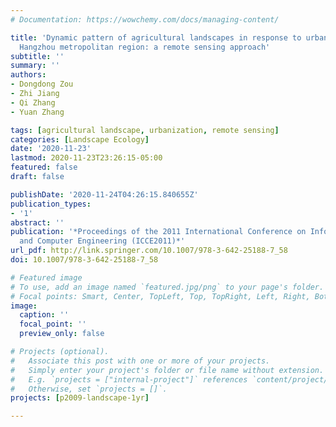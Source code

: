 ```yaml
---
# Documentation: https://wowchemy.com/docs/managing-content/

title: 'Dynamic pattern of agricultural landscapes in response to urbanization across
  Hangzhou metropolitan region: a remote sensing approach'
subtitle: ''
summary: ''
authors:
- Dongdong Zou
- Zhi Jiang
- Qi Zhang
- Yuan Zhang

tags: [agricultural landscape, urbanization, remote sensing]
categories: [Landscape Ecology]
date: '2020-11-23'
lastmod: 2020-11-23T23:26:15-05:00
featured: false
draft: false

publishDate: '2020-11-24T04:26:15.840655Z'
publication_types:
- '1'
abstract: ''
publication: '*Proceedings of the 2011 International Conference on Informatics, Cybernetics,
  and Computer Engineering (ICCE2011)*'
url_pdf: http://link.springer.com/10.1007/978-3-642-25188-7_58
doi: 10.1007/978-3-642-25188-7_58

# Featured image
# To use, add an image named `featured.jpg/png` to your page's folder.
# Focal points: Smart, Center, TopLeft, Top, TopRight, Left, Right, BottomLeft, Bottom, BottomRight.
image:
  caption: ''
  focal_point: ''
  preview_only: false

# Projects (optional).
#   Associate this post with one or more of your projects.
#   Simply enter your project's folder or file name without extension.
#   E.g. `projects = ["internal-project"]` references `content/project/deep-learning/index.md`.
#   Otherwise, set `projects = []`.
projects: [p2009-landscape-1yr]

---
```

